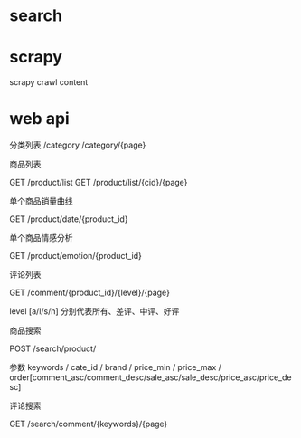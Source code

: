 # search

# scrapy
scrapy crawl content


# web api

分类列表
/category
/category/{page}

商品列表

GET /product/list
GET /product/list/{cid}/{page}

单个商品销量曲线

GET /product/date/{product_id}

单个商品情感分析

GET /product/emotion/{product_id}

评论列表

GET /comment/{product_id}/{level}/{page}

level [a/l/s/h] 分别代表所有、差评、中评、好评

商品搜索

POST /search/product/

参数 keywords / cate_id / brand / price_min / price_max
 / order[comment_asc/comment_desc/sale_asc/sale_desc/price_asc/price_desc]

评论搜索

GET /search/comment/{keywords}/{page}
